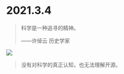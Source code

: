 # 2021.3.4 

> 科学是一种追寻的精神。
>
>    ——许倬云 历史学家

![](http://i2.sinaimg.cn/history/2014/0703/U10663P1488DT20140703110728.jpg)

> 没有对科学的真正认知，也无法理解开源。